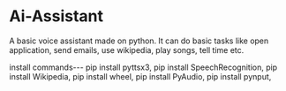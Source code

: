# Ai-Assistant
A basic voice assistant made on python.
It can do basic tasks like open application, send emails, use wikipedia, play songs, tell time etc.

install commands---
pip install pyttsx3,
pip install SpeechRecognition,
pip install Wikipedia,
pip install wheel,
pip install PyAudio,
pip install pynput,
